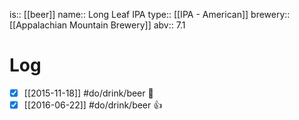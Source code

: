 is:: [[beer]]
name:: Long Leaf IPA
type:: [[IPA - American]]
brewery:: [[Appalachian Mountain Brewery]]
abv:: 7.1

# Log
- [x] [[2015-11-18]] #do/drink/beer 🤞
- [x] [[2016-06-22]] #do/drink/beer 👍

